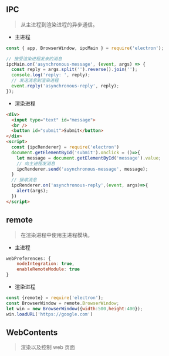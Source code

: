 <!-- 
title: 02-通信
sort: 
--> 

## IPC

> 从主进程到渲染进程的异步通信。

- 主进程

```js
const { app, BrowserWindow, ipcMain } = require('electron');

// 接受渲染进程发来的消息
ipcMain.on('asynchronous-message', (event, args) => {
  const reply = args.split('').reverse().join('');
  console.log('reply: ', reply);
  // 发送消息到渲染进程
  event.reply('asynchronous-reply', reply);
});
```

- 渲染进程

```html
<div>
  <input type="text" id="message">
  <br />
  <button id="submit">Submit</button>
</div>
<script>
  const {ipcRenderer} = require('electron')
  document.getElementById('submit').onclick = ()=>{
    let message = document.getElementById('message').value;
    // 向主进程发消息
    ipcRenderer.send('asynchronous-message', message);
  }
  // 接收消息
  ipcRenderer.on('asynchronous-reply',(event, args)=>{
    alert(args);
  })
</script>
```

## remote

> 在渲染进程中使用主进程模块。

- 主进程

```js
webPreferences: {
	nodeIntegration: true,
	enableRemoteModule: true
}
```

- 渲染进程

```js
const {remote} = require('electron');
const BrowserWindow = remote.BrowserWindow;
let win = new BrowserWindow({width:500,height:400});
win.loadURL('https://google.com')
```

## WebContents

> 渲染以及控制 web 页面
